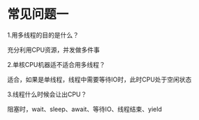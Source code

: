 # 常见问题一

1.用多线程的目的是什么？

充分利用CPU资源，并发做多件事

2.单核CPU机器适不适合用多线程？

适合，如果是单线程，线程中需要等待IO时，此时CPU处于空闲状态

3.线程什么时候会让出CPU？

阻塞时，wait、sleep、await、等待IO、线程结束、yield

